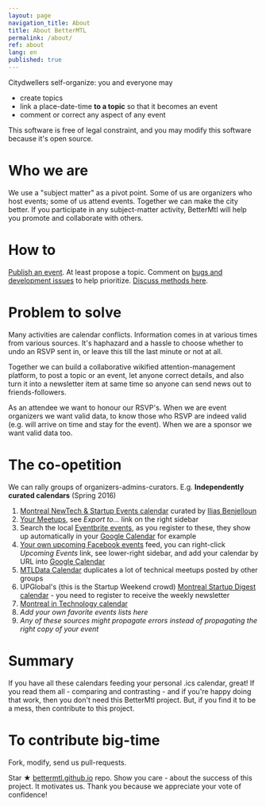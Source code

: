 ```yaml
---
layout: page
navigation_title: About
title: About BetterMTL
permalink: /about/
ref: about
lang: en
published: true
---
```


Citydwellers self-organize: you and everyone may

- create topics
- link a place-date-time **to a topic** so that it becomes an event
- comment or correct any aspect of any event

This software is free of legal constraint, and you may modify this software because it's open source.


# Who we are

We use a "subject matter" as a pivot point. Some of us are organizers who host events; some of us attend events. Together we can make the city better. If you participate in any subject-matter activity, BetterMtl will help you promote and collaborate with others.

# How to

[Publish an event](/create). At least propose a topic. Comment on [bugs and development issues](waffle.io/bettermtl/bettermtl.github.io) to help prioritize. [Discuss methods here](gitter.im/bettermtl/general).


# Problem to solve

Many activities are calendar conflicts. Information comes in at various times from various sources. It's haphazard and a hassle to choose whether to undo an RSVP sent in, or leave this till the last minute or not at all.

Together we can build a collaborative wikified attention-management platform, to post a topic or an event, let anyone correct details, and also turn it into a newsletter item at same time so anyone can send news out to friends-followers.

As an attendee we want to honour our RSVP's. When we are event organizers we want valid data, to know those who RSVP are indeed valid (e.g. will arrive on time and stay for the event). When we are a sponsor we want valid data too.


# The co-opetition
We can rally groups of organizers-admins-curators. E.g. **Independently curated calendars** (Spring 2016)

1. [Montreal NewTech & Startup Events calendar](http://notman.org/event-space/#mtltech) curated by [Ilias Benjelloun](https://www.linkedin.com/in/iliasbenjelloun)
1. [Your Meetups](http://www.meetup.com/find/events/?allMeetups=true&radius=50&userFreeform=Montr%C3%A9al%2C+QC&mcId=z278063&mcName=Montr%C3%A9al%2C+Qu%C3%A9bec%2C+CA&eventFilter=mysugg), see *Export to...* link on the right sidebar
1. Search the local [Eventbrite events](https://www.eventbrite.ca/d/canada--montreal/events/?crt=regular&sort=best&view=list), as you register to these, they show up automatically in your [Google Calendar](https://calendar.google.com/) for example
1. [Your own upcoming Facebook events](https://www.facebook.com/events/upcoming) feed, you can right-click *Upcoming Events* link, see lower-right sidebar, and add your calendar by URL into [Google Calendar](https://calendar.google.com/)
1. [MTLData Calendar](http://mtldata.com/calendar/) duplicates a lot of technical meetups posted by other groups
1. UPGlobal's (this is the Startup Weekend crowd) [Montreal Startup Digest calendar](https://www.startupdigest.com/digests/montreal) - you need to register to receive the weekly newsletter
1. [Montreal in Technology calendar](http://www.montrealintechnology.com/calendar/)
1. *Add your own favorite events lists here*
1. *Any of these sources might propagate errors instead of propagating the right copy of your event*


# Summary 

If you have all these calendars feeding your personal .ics calendar, great! If you read them all - comparing and contrasting - and if you're happy doing that work, then you don't need this BetterMtl project. But, if you find it to be a mess, then contribute to this project.

# To contribute big-time

Fork, modify, send us pull-requests.

Star ★ [bettermtl.github.io](https://github.com/bettermtl/bettermtl.github.io) repo. Show you care - about the success of this project. It motivates us. Thank you because we appreciate your vote of confidence!

